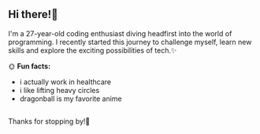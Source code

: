 ## Hi there!🌿

I'm a 27-year-old coding enthusiast diving headfirst into the world of programming. I recently started this journey to challenge myself, learn new skills and explore the exciting possibilities of tech.✨

🌞 **Fun facts:**
- i actually work in healthcare
- i like lifting heavy circles
- dragonball is my favorite anime


##
Thanks for stopping by!🐉

<!--
**ayxcodes/ayxcodes** is a ✨ _special_ ✨ repository because its `README.md` (this file) appears on your GitHub profile.

Here are some ideas to get you started:

- 🔭 I’m currently working on ...
- 🌱 I’m currently learning ...
- 👯 I’m looking to collaborate on ...
- 🤔 I’m looking for help with ...
- 💬 Ask me about ...
- 📫 How to reach me: ...
- 😄 Pronouns: ...
- ⚡ Fun fact: ...
-->
